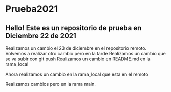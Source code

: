 # Prueba2021

## Hello! Este es un repositorio de prueba en Diciembre 22 de 2021
Realizamos un cambio el 23 de diciembre en el repositorio remoto.
Volvemos a realizar otro cambio pero en la tarde 
Realizamos un cambio que se va subir con git push
Realizamos un cambio en README.md en la rama_local

Ahora realizamos un cambio en la rama_local que esta en el remoto 

Realizamos cambios pero en la rama main.
